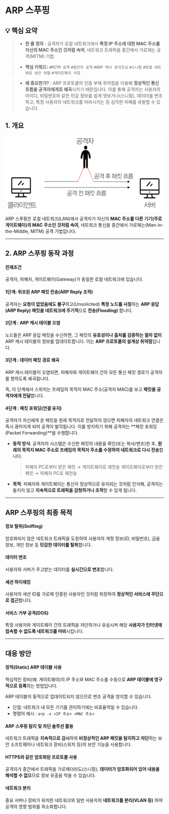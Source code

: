 # ARP 스푸핑

## 💡 핵심 요약
> - **한 줄 정의** : 공격자가 로컬 네트워크에서 **특정 IP 주소에 대한 MAC 주소를 자신의 MAC 주소인 것처럼 속여**, 네트워크 트래픽을 중간에서 가로채는 공격(MITM) 기법.

> - **핵심 키워드:** `#MITM 공격` `#중간자 공격` `#ARP 캐시 포이즈닝` `#스니핑` `#로컬 네트워킹 보안 위협` `#게이트웨이 사칭`

> - **왜 중요한가?** : ARP 프로토콜의 인증 부재 취약점을 이용해 **정상적인 통신 흐름을 공격자에게로 왜곡**시키기 때문입니다. 이를 통해 공격자는 사용자의 아이디, 비밀번호와 같은 민감 정보를 쉽게 엿보거나(스니핑), 데이터를 변조하고, 특정 사용자의 네트워크를 마비시키는 등 심각한 피해를 유발할 수 있습니다. 

## 1. 개요
![alt text](./src/{8EEC8268-7024-44F8-AC60-D00BD719FAF1}.png)
ARP 스푸핑은 로컬 네트워크(LAN)에서 공격자가 자신의 **MAC 주소를 다른 기기(주로 게이트웨이)의 MAC 주소인 것처럼 속여**, 네트워크 통신을 중간에서 가로채는(Man-in-the-Middle, MITM) 공격 기법입니다.

---

## 2. ARP 스푸핑 동작 과정 
#### **전제조건**
공격자, 피해자, 게이트웨이(Gateway)가 동일한 로컬 네트워크에 있습니다.

#### **1단계: 위조된 ARP 패킷 전송(ARP Reply 조작)**
공격자는 **요청이 없었음에도 불구**하고(Unsolicited) **특정 노드를 사칭**하는 **ARP 응답(ARP Reply) 패킷을 네트워크에 주기적**으로 **전송(Flooding)** 합니다.

#### **2단계 : ARP 캐시 테이블 오염**
노드들은 ARP 응답 패킷을 수신하면, 그 패킷의 **유효성이나 출처를 검증하는 절차 없이** ARP 캐시 테이블의 정보를 업데이트합니다. 이는 **ARP 프로토콜의 설계상 취약점**입니다.

#### **3단계 : 데이터 패킷 경로 왜곡**
ARP 캐시 테이블이 오염되면, 피해자와 게이트웨이 간의 모든 통신 패킷 경로가 공격자를 향하도록 왜곡됩니다.

즉, 이 단계에서 스위치는 프레임의 목적지 MAC 주소(공격자 MAC)를 보고 **패킷을 공격자에게 전달**합니다.

#### 4단계 : 패킷 포워딩(연결 유지)
공격자가 자신에게 온 패킷을 원래 목적지로 전달하지 않으면 피해자의 네트워크 연결은 즉시 끊어지게 되어 공격이 발각됩니다. 이를 방지하기 위해 공격자는 **패킷 포워딩(Packet Forwarding)**을 수행합니다.

- **동작 방식**: 공격자의 시스템은 수신한 패킷의 내용을 확인(또는 복사/변조)한 후, **원래의 목적지 MAC 주소로 프레임의 목적지 주소를 수정하여 네트워크로 다시 전송**합니다.

    > 피해자 PC로부터 받은 패킷 → 게이트웨이로 재전송
    > 게이트웨이로부터 받은 패킷 → 피해자 PC로 재전송

- **목적**: 피해자와 게이트웨이는 통신이 정상적으로 유지되는 것처럼 인식해, 공격자는 들키지 않고 **지속적으로 트래픽을 감청하거나 조작**할 수 있게 됩니다.

---

## ARP 스푸핑의 최종 목적
#### 정보 탈취(Sniffing)
암호화되지 않은 네트워크 트래픽을 도청하여 사용자의 계정 정보(ID, 비밀번호), 금융 정보, 개인 정보 등 **민감한 데이터를 탈취**합니다.

#### 데이터 변조
사용자와 서버가 주고받는 데이터를 **실시간으로 변조**합니다. 

#### 세션 하이재킹
사용자의 세션 ID를 가로채 인증된 사용자인 것처럼 위장하여 **정상적인 서비스에 무단으로 접근**합니다.

#### 서비스 거부 공격(DOS)
특정 사용자와 게이트웨이 간의 트래픽을 차단하거나 유실시켜 해당 **사용자가 인터넷에 접속할 수 없도록 네트워크를 마비**시킵니다.

---

## 대응 방안
#### **정적(Static) ARP 테이블 사용**
핵심적인 장비(예: 게이트웨이)의 IP 주소와 MAC 주소를 수동으로 **ARP 테이블에 영구적으로 등록**하는 방법입니다. 

ARP 테이블이 동적으로 업데이트되지 않으므로 변조 공격을 방지할 수 있습니다.

- 단점: 네트워크 내 모든 기기를 관리하기에는 비효율적일 수 있습니다.
- 명령어 예시 : `arp -s <IP 주소> <MAC 주소>`

#### **ARP 스푸핑 탐지 및 차단 솔루션 활용**
네트워크 트래픽을 **지속적으로 감시**하여 **비정상적인 ARP 패킷을 탐지하고 차단**하는 보안 소프트웨어나 네트워크 장비(스위치 등)의 보안 기능을 사용합니다.

#### **HTTPS와 같은 암호화된 프로토콜 사용**
공격자가 중간에서 트래픽을 가로채더라도(스니핑), **데이터가 암호화되어 있어 내용을 해석할 수 없으**므로 정보 유출을 막을 수 있습니다.

#### **네트워크 분리**
중요 서버나 장비가 위치한 네트워크와 일반 사용자의 **네트워크를 분리(VLAN 등)** 하여 공격의 영향 범위를 최소화합니다.
